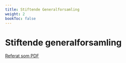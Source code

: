 ```yaml
---
title: Stiftende Generalforsamling
weight: 2
bookToc: false
---
```


# Stiftende generalforsamling

[Referat som PDF](/docs/2024-generalforsamling-referat.pdf)
